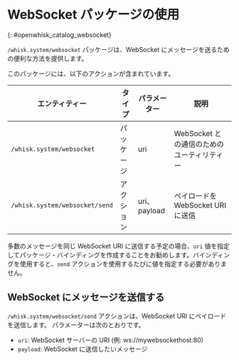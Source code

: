 # WebSocket パッケージの使用
{: #openwhisk_catalog_websocket}

`/whisk.system/websocket` パッケージは、WebSocket にメッセージを送るための便利な方法を提供します。

このパッケージには、以下のアクションが含まれています。

| エンティティー | タイプ  | パラメーター | 説明 |
| --- | --- | --- | --- |
| `/whisk.system/websocket` | パッケージ | uri | WebSocket との通信のためのユーティリティー |
| `/whisk.system/websocket/send` | アクション | uri、payload | ペイロードを WebSocket URI に送信 |

多数のメッセージを同じ WebSocket URI に送信する予定の場合、`uri` 値を指定してパッケージ・バインディングを作成することをお勧めします。バインディングを使用すると、`send` アクションを使用するたびに値を指定する必要がありません。

## WebSocket にメッセージを送信する

`/whisk.system/websocket/send` アクションは、WebSocket URI にペイロードを送信します。 パラメーターは次のとおりです。


- `uri`: WebSocket サーバーの URI (例: ws://mywebsockethost:80)
- `payload`: WebSocket に送信したいメッセージ
